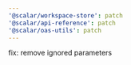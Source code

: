 ```yaml
---
'@scalar/workspace-store': patch
'@scalar/api-reference': patch
'@scalar/oas-utils': patch
---
```


fix: remove ignored parameters
